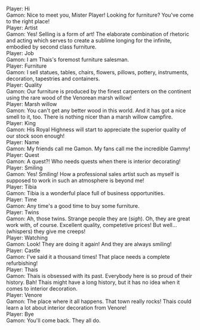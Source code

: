 Player: Hi  
Gamon: Nice to meet you, Mister Player! Looking for furniture? You've come to the right place!  
Player: Artist  
Gamon: Yes! Selling is a form of art! The elaborate combination of rhetoric and acting which serves to create a sublime longing for the infinite, embodied by second class furniture.  
Player: Job  
Gamon: I am Thais's foremost furniture salesman.  
Player: Furniture  
Gamon: I sell statues, tables, chairs, flowers, pillows, pottery, instruments, decoration, tapestries and containers.  
Player: Quality  
Gamon: Our furniture is produced by the finest carpenters on the continent using the rare wood of the Venorean marsh willow!  
Player: Marsh willow  
Gamon: You can't get any better wood in this world. And it has got a nice smell to it, too. There is nothing nicer than a marsh willow campfire.  
Player: King  
Gamon: His Royal Highness will start to appreciate the superior quality of our stock soon enough!  
Player: Name  
Gamon: My friends call me Gamon. My fans call me the incredible Gammy!  
Player: Quest  
Gamon: A quest?! Who needs quests when there is interior decorating!  
Player: Smiling  
Gamon: Yes! Smiling! How a professional sales artist such as myself is supposed to work in such an atmosphere is beyond me!  
Player: Tibia  
Gamon: Tibia is a wonderful place full of business opportunities.  
Player: Time  
Gamon: Any time's a good time to buy some furniture.  
Player: Twins  
Gamon: Ah, those twins. Strange people they are (*sigh*). Oh, they are great work with, of course. Excellent quality, competetive prices! But well... (whispers) they give me creeps!  
Player: Watching  
Gamon: Look! They are doing it again! And they are always smiling!  
Player: Castle  
Gamon: I've said it a thousand times! That place needs a complete refurbishing!  
Player: Thais  
Gamon: Thais is obsessed with its past. Everybody here is so proud of their history. Bah! Thais might have a long history, but it has no idea when it comes to interior decoration.  
Player: Venore  
Gamon: The place where it all happens. That town really rocks! Thais could learn a lot about interior decoration from Venore!  
Player: Bye  
Gamon: You'll come back. They all do.  
